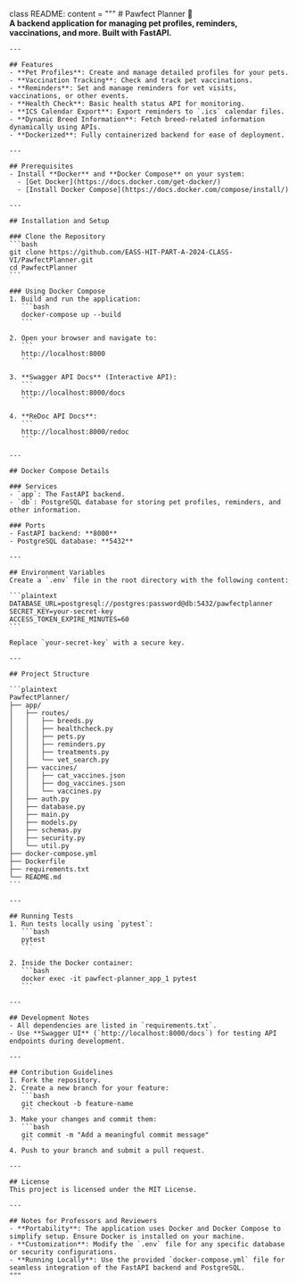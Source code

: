 class README:
    content = """
    # Pawfect Planner 🐾  
    **A backend application for managing pet profiles, reminders, vaccinations, and more. Built with FastAPI.**

    ---

    ## Features
    - **Pet Profiles**: Create and manage detailed profiles for your pets.
    - **Vaccination Tracking**: Check and track pet vaccinations.
    - **Reminders**: Set and manage reminders for vet visits, vaccinations, or other events.
    - **Health Check**: Basic health status API for monitoring.
    - **ICS Calendar Export**: Export reminders to `.ics` calendar files.
    - **Dynamic Breed Information**: Fetch breed-related information dynamically using APIs.
    - **Dockerized**: Fully containerized backend for ease of deployment.

    ---

    ## Prerequisites
    - Install **Docker** and **Docker Compose** on your system:
      - [Get Docker](https://docs.docker.com/get-docker/)
      - [Install Docker Compose](https://docs.docker.com/compose/install/)

    ---

    ## Installation and Setup

    ### Clone the Repository
    ```bash
    git clone https://github.com/EASS-HIT-PART-A-2024-CLASS-VI/PawfectPlanner.git
    cd PawfectPlanner
    ```

    ### Using Docker Compose
    1. Build and run the application:
       ```bash
       docker-compose up --build
       ```

    2. Open your browser and navigate to:
       ```
       http://localhost:8000
       ```

    3. **Swagger API Docs** (Interactive API):
       ```
       http://localhost:8000/docs
       ```

    4. **ReDoc API Docs**:
       ```
       http://localhost:8000/redoc
       ```

    ---

    ## Docker Compose Details

    ### Services
    - `app`: The FastAPI backend.
    - `db`: PostgreSQL database for storing pet profiles, reminders, and other information.

    ### Ports
    - FastAPI backend: **8000**
    - PostgreSQL database: **5432**

    ---

    ## Environment Variables
    Create a `.env` file in the root directory with the following content:

    ```plaintext
    DATABASE_URL=postgresql://postgres:password@db:5432/pawfectplanner
    SECRET_KEY=your-secret-key
    ACCESS_TOKEN_EXPIRE_MINUTES=60
    ```

    Replace `your-secret-key` with a secure key.

    ---

    ## Project Structure

    ```plaintext
    PawfectPlanner/
    ├── app/
    │   ├── routes/
    │   │   ├── breeds.py
    │   │   ├── healthcheck.py
    │   │   ├── pets.py
    │   │   ├── reminders.py
    │   │   ├── treatments.py
    │   │   └── vet_search.py
    │   ├── vaccines/
    │   │   ├── cat_vaccines.json
    │   │   ├── dog_vaccines.json
    │   │   └── vaccines.py
    │   ├── auth.py
    │   ├── database.py
    │   ├── main.py
    │   ├── models.py
    │   ├── schemas.py
    │   ├── security.py
    │   └── util.py
    ├── docker-compose.yml
    ├── Dockerfile
    ├── requirements.txt
    └── README.md
    ```

    ---

    ## Running Tests
    1. Run tests locally using `pytest`:
       ```bash
       pytest
       ```

    2. Inside the Docker container:
       ```bash
       docker exec -it pawfect-planner_app_1 pytest
       ```

    ---

    ## Development Notes
    - All dependencies are listed in `requirements.txt`.
    - Use **Swagger UI** (`http://localhost:8000/docs`) for testing API endpoints during development.

    ---

    ## Contribution Guidelines
    1. Fork the repository.
    2. Create a new branch for your feature:
       ```bash
       git checkout -b feature-name
       ```
    3. Make your changes and commit them:
       ```bash
       git commit -m "Add a meaningful commit message"
       ```
    4. Push to your branch and submit a pull request.

    ---

    ## License
    This project is licensed under the MIT License.

    ---

    ## Notes for Professors and Reviewers
    - **Portability**: The application uses Docker and Docker Compose to simplify setup. Ensure Docker is installed on your machine.
    - **Customization**: Modify the `.env` file for any specific database or security configurations.
    - **Running Locally**: Use the provided `docker-compose.yml` file for seamless integration of the FastAPI backend and PostgreSQL.
    """
